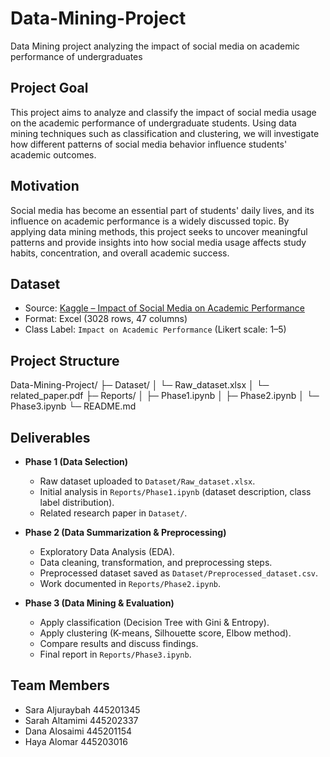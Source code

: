 # Data-Mining-Project
Data Mining project analyzing the impact of social media on academic performance of undergraduates

## Project Goal
This project aims to analyze and classify the impact of social media usage on the academic performance of undergraduate students. Using data mining techniques such as classification and clustering, we will investigate how different patterns of social media behavior influence students' academic outcomes.

## Motivation
Social media has become an essential part of students' daily lives, and its influence on academic performance is a widely discussed topic. By applying data mining methods, this project seeks to uncover meaningful patterns and provide insights into how social media usage affects study habits, concentration, and overall academic success.

## Dataset
- Source: [Kaggle – Impact of Social Media on Academic Performance](https://www.kaggle.com/datasets/aderonkeayobami/impact-of-social-media-on-academic-performances)  
- Format: Excel (3028 rows, 47 columns)  
- Class Label: `Impact on Academic Performance` (Likert scale: 1–5)  

## Project Structure
Data-Mining-Project/
├─ Dataset/
│ └─ Raw_dataset.xlsx
│ └─ related_paper.pdf
├─ Reports/
│ ├─ Phase1.ipynb
│ ├─ Phase2.ipynb
│ └─ Phase3.ipynb
└─ README.md

## Deliverables

- **Phase 1 (Data Selection)**  
  - Raw dataset uploaded to `Dataset/Raw_dataset.xlsx`.  
  - Initial analysis in `Reports/Phase1.ipynb` (dataset description, class label distribution).  
  - Related research paper in `Dataset/`.  

- **Phase 2 (Data Summarization & Preprocessing)**  
  - Exploratory Data Analysis (EDA).  
  - Data cleaning, transformation, and preprocessing steps.  
  - Preprocessed dataset saved as `Dataset/Preprocessed_dataset.csv`.  
  - Work documented in `Reports/Phase2.ipynb`.  

- **Phase 3 (Data Mining & Evaluation)**  
  - Apply classification (Decision Tree with Gini & Entropy).  
  - Apply clustering (K-means, Silhouette score, Elbow method).  
  - Compare results and discuss findings.  
  - Final report in `Reports/Phase3.ipynb`.  

## Team Members
- Sara Aljuraybah 445201345 
- Sarah Altamimi 445202337
- Dana Alosaimi 445201154 
- Haya Alomar 445203016  

